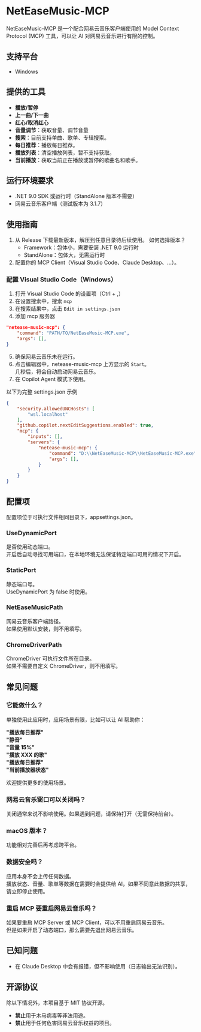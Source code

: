 # NetEaseMusic-MCP

NetEaseMusic-MCP 是一个配合网易云音乐客户端使用的 Model Context Protocol (MCP) 工具，可以让 AI 对网易云音乐进行有限的控制。

## 支持平台
- Windows

## 提供的工具

- **播放/暂停**
- **上一曲/下一曲**
- **红心/取消红心**
- **音量调节**：获取音量、调节音量
- **搜索**：目前支持单曲、歌单、专辑搜索。
- **每日推荐**：播放每日推荐。
- **播放列表**：清空播放列表，暂不支持获取。
- **当前播放**：获取当前正在播放或暂停的歌曲名和歌手。

## 运行环境要求

- .NET 9.0 SDK 或运行时（StandAlone 版本不需要）
- 网易云音乐客户端（测试版本为 3.1.7）

## 使用指南

1. 从 Release 下载最新版本，解压到任意目录待后续使用。
   如何选择版本？
   - Framework：包体小，需要安装 .NET 9.0 运行时
   - StandAlone：包体大，无需运行时
2. 配置你的 MCP Client（Visual Studio Code、Claude Desktop、...）。

### 配置 Visual Studio Code（Windows）

1. 打开 Visual Studio Code 的设置项（Ctrl + ,）
2. 在设置搜索中，搜索 `mcp`
3. 在搜索结果中，点击 `Edit in settings.json`
4. 添加 mcp 服务器
```JSON
"netease-music-mcp": {
    "command": "PATH/TO/NetEaseMusic-MCP.exe",
    "args": [],
}
```
5. 确保网易云音乐未在运行。
6. 点击编辑器中，netease-music-mcp 上方显示的 `Start`。<br/>
   几秒后，将会自动启动网易云音乐。
7. 在 Copilot Agent 模式下使用。

以下为完整 settings.json 示例
```JSON
{
    "security.allowedUNCHosts": [
        "wsl.localhost"
    ],
    "github.copilot.nextEditSuggestions.enabled": true,
    "mcp": {
        "inputs": [],
        "servers": {
            "netease-music-mcp": {
                "command": "D:\\NetEaseMusic-MCP\\NetEaseMusic-MCP.exe",
                "args": [],
            }
        }
    }
}
```

## 配置项

配置项位于可执行文件相同目录下，appsettings.json。

### UseDynamicPort

是否使用动态端口。<br/>
开启后自动寻找可用端口，在本地环境无法保证特定端口可用的情况下开启。

### StaticPort

静态端口号。<br/>
UseDynamicPort 为 false 时使用。

### NetEaseMusicPath

网易云音乐客户端路径。<br/>
如果使用默认安装，则不用填写。

### ChromeDriverPath

ChromeDriver 可执行文件所在目录。<br/>
如果不需要自定义 ChromeDriver，则不用填写。

## 常见问题

### 它能做什么？

单独使用此应用时，应用场景有限，比如可以让 AI 帮助你：

**"播放每日推荐"**<br/>
**"静音"**<br/>
**"音量 15%"**<br/>
**"播放 XXX 的歌"**<br/>
**"播放每日推荐"**<br/>
**"当前播放器状态"**<br/>

欢迎提供更多的使用场景。

### 网易云音乐窗口可以关闭吗？

关闭通常来说不影响使用。如果遇到问题，请保持打开（无需保持前台）。

### macOS 版本？

功能相对完善后再考虑跨平台。

### 数据安全吗？

应用本身不会上传任何数据。<br/>
播放状态、音量、歌单等数据在需要时会提供给 AI，如果不同意此数据的共享，请立即停止使用。

### 重启 MCP 要重启网易云音乐吗？

如果要重启 MCP Server 或 MCP Client，可以不用重启网易云音乐。<br/>
但是如果开启了动态端口，那么需要先退出网易云音乐。

## 已知问题

- 在 Claude Desktop 中会有报错，但不影响使用（日志输出无法识别）。

## 开源协议

除以下情况外，本项目基于 MIT 协议开源。
- **禁止**用于木马病毒等非法用途。
- **禁止**用于任何危害网易云音乐权益的项目。